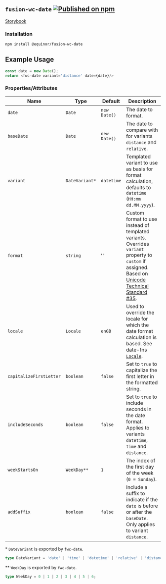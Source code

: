 <!--prettier-ignore-start-->
## `fusion-wc-date` [![Published on npm](https://img.shields.io/npm/v/@equinor/fusion-wc-date.svg)](https://www.npmjs.com/package/@equinor/fusion-wc-date)

[Storybook](https://equinor.github.io/fusion-web-components/?path=/docs/data-date)

### Installation
```sh
npm install @equinor/fusion-wc-date
```

## Example Usage

```ts
const date = new Date();
return <fwc-date variant='distance' date={date}/>
```

### Properties/Attributes

Name                    | Type             | Default      | Description
---------------------   | --------------   | -----------  | -----------------
`date`                  | `Date`           | `new Date()` | The date to format.
`baseDate`              | `Date`           | `new Date()` | The date to compare with for variants `distance` and `relative`.
`variant`               | `DateVariant*`   | `datetime`   | Templated variant to use as basis for format calculation, defaults to `datetime` (`HH:mm dd.MM.yyyy`).
`format`                | `string`         | ''           | Custom format to use instead of templated variants. Overrides `variant` property to `custom` if assigned. Based on [Unicode Technical Standard #35](https://www.unicode.org/reports/tr35/tr35-dates.html#Date_Field_Symbol_Table).
`locale`                | `Locale`         | `enGB`       | Used to override the locale for which the date format calculation is based. See date-fns [`Locale`](https://date-fns.org/v2.23.0/docs/Locale).
`capitalizeFirstLetter` | `boolean`        | `false`      | Set to `true` to capitalize the first letter in the formatted string.
`includeSeconds`        | `boolean`        | `false`      | Set to `true` to include seconds in the date format. Applies to variants `datetime`, `time` and `distance`.
`weekStartsOn`          | `WeekDay**`      | `1`          | The index of the first day of the week (`0 = Sunday`).
`addSuffix`             | `boolean`        | `false`      | Include a suffix to indicate if the `date` is before or after the `baseDate`. Only applies to variant `distance`.

\*  `DateVariant` is exported by `fwc-date`.
```ts
type DateVariant = 'date' | 'time' | 'datetime' | 'relative' | 'distance' | 'custom';
```

\*\*  `WeekDay` is exported by `fwc-date`.
```ts
type WeekDay = 0 | 1 | 2 | 3 | 4 | 5 | 6;
```
<!--prettier-ignore-end-->
